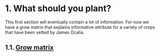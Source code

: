 # 1. What should you plant?
This first section will eventually contain a lot of information. For now we have a grow matrix that explains informative attribute for a variety of crops that have been vetted by James Ocalia.
## 1.1. [Grow matrix](grow-matrix.md)
